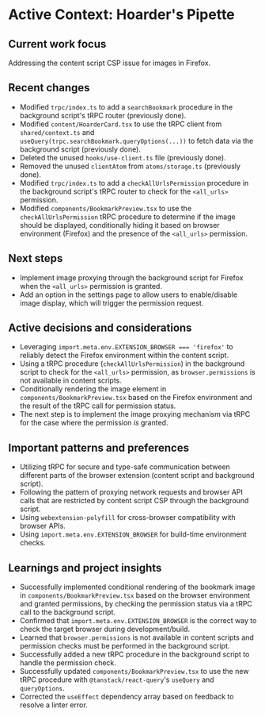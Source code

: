 # Active Context: Hoarder's Pipette

## Current work focus
Addressing the content script CSP issue for images in Firefox.

## Recent changes
- Modified `trpc/index.ts` to add a `searchBookmark` procedure in the background script's tRPC router (previously done).
- Modified `content/HoarderCard.tsx` to use the tRPC client from `shared/context.ts` and `useQuery(trpc.searchBookmark.queryOptions(...))` to fetch data via the background script (previously done).
- Deleted the unused `hooks/use-client.ts` file (previously done).
- Removed the unused `clientAtom` from `atoms/storage.ts` (previously done).
- Modified `trpc/index.ts` to add a `checkAllUrlsPermission` procedure in the background script's tRPC router to check for the `<all_urls>` permission.
- Modified `components/BookmarkPreview.tsx` to use the `checkAllUrlsPermission` tRPC procedure to determine if the image should be displayed, conditionally hiding it based on browser environment (Firefox) and the presence of the `<all_urls>` permission.

## Next steps
- Implement image proxying through the background script for Firefox when the `<all_urls>` permission is granted.
- Add an option in the settings page to allow users to enable/disable image display, which will trigger the permission request.

## Active decisions and considerations
- Leveraging `import.meta.env.EXTENSION_BROWSER === 'firefox'` to reliably detect the Firefox environment within the content script.
- Using a tRPC procedure (`checkAllUrlsPermission`) in the background script to check for the `<all_urls>` permission, as `browser.permissions` is not available in content scripts.
- Conditionally rendering the image element in `components/BookmarkPreview.tsx` based on the Firefox environment and the result of the tRPC call for permission status.
- The next step is to implement the image proxying mechanism via tRPC for the case where the permission *is* granted.

## Important patterns and preferences
- Utilizing tRPC for secure and type-safe communication between different parts of the browser extension (content script and background script).
- Following the pattern of proxying network requests and browser API calls that are restricted by content script CSP through the background script.
- Using `webextension-polyfill` for cross-browser compatibility with browser APIs.
- Using `import.meta.env.EXTENSION_BROWSER` for build-time environment checks.

## Learnings and project insights
- Successfully implemented conditional rendering of the bookmark image in `components/BookmarkPreview.tsx` based on the browser environment and granted permissions, by checking the permission status via a tRPC call to the background script.
- Confirmed that `import.meta.env.EXTENSION_BROWSER` is the correct way to check the target browser during development/build.
- Learned that `browser.permissions` is not available in content scripts and permission checks must be performed in the background script.
- Successfully added a new tRPC procedure in the background script to handle the permission check.
- Successfully updated `components/BookmarkPreview.tsx` to use the new tRPC procedure with `@tanstack/react-query`'s `useQuery` and `queryOptions`.
- Corrected the `useEffect` dependency array based on feedback to resolve a linter error.
